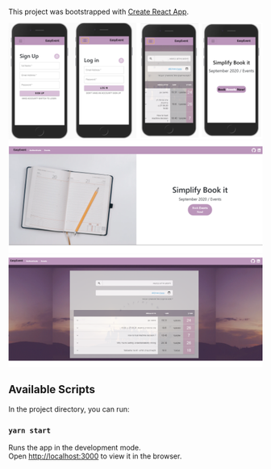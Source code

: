 This project was bootstrapped with [Create React App](https://github.com/facebook/create-react-app).

![](screenShots/bookEvents.png)
![](screenShots/bookeventsweb.png)
![](screenShots/bookWeb.png)

## Available Scripts

In the project directory, you can run:

### `yarn start`

Runs the app in the development mode.<br />
Open [http://localhost:3000](http://localhost:3000) to view it in the browser.
